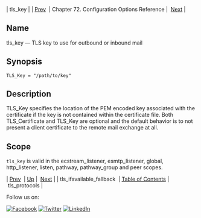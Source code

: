 | tls_key |
| [Prev](config.tls_ifavailable_fallback.php)  | Chapter 72. Configuration Options Reference |  [Next](config.tls_protocols.php) |

<a name="config.tls_key"></a>
## Name

tls_key — TLS key to use for outbound or inbound mail

## Synopsis

`TLS_Key = "/path/to/key"`

<a name="idp27073776"></a>
## Description

TLS_Key specifies the location of the PEM encoded key associated with the certificate if the key is not contained within the certificate file. Both TLS_Certificate and TLS_Key are optional and the default behavior is to not present a client certificate to the remote mail exchange at all.

<a name="idp27075872"></a>
## Scope

`tls_key` is valid in the ecstream_listener, esmtp_listener, global, http_listener, listen, pathway, pathway_group and peer scopes.

| [Prev](config.tls_ifavailable_fallback.php)  | [Up](config.options.ref.php) |  [Next](config.tls_protocols.php) |
| tls_ifavailable_fallback  | [Table of Contents](index.php) |  tls_protocols |

Follow us on:

[![Facebook](https://support.messagesystems.com/images/icon-facebook.png)](http://www.facebook.com/messagesystems) [![Twitter](https://support.messagesystems.com/images/icon-twitter.png)](http://twitter.com/#!/MessageSystems) [![LinkedIn](https://support.messagesystems.com/images/icon-linkedin.png)](http://www.linkedin.com/company/message-systems)
